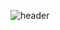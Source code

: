 ![header](https://capsule-render.vercel.app/api?type=shark&color=FFFACD&text=🐣+Jo+Eun-bi+🐣&fontSize=40&fontColor=000000&animation=fadeIn)

